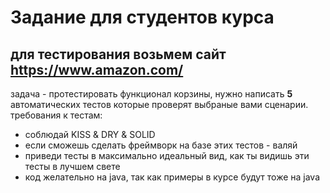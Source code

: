 # Задание для студентов курса

## для тестирования возьмем сайт https://www.amazon.com/
задача - протестировать функционал корзины, нужно написать **5** автоматических тестов которые проверят выбраные вами сценарии.
требования к тестам:
 - соблюдай KISS & DRY & SOLID
 - если сможешь сделать фреймворк на базе этих тестов - валяй
 - приведи тесты в максимально идеальный вид, как ты видишь эти тесты в лучшем свете
 - код желательно на java, так как примеры в курсе будут тоже на java
